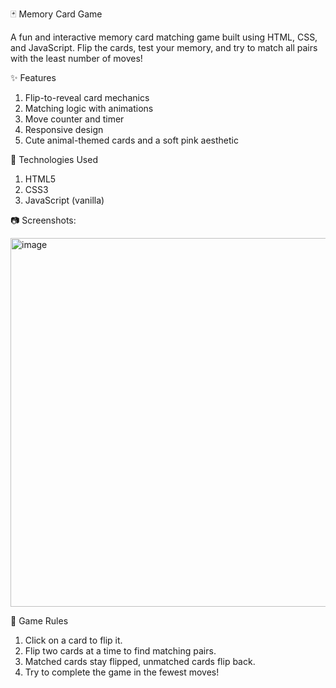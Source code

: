 🃏 Memory Card Game

A fun and interactive memory card matching game built using HTML, CSS, and JavaScript. Flip the cards, test your memory, and try to match all pairs with the least number of moves!

✨ Features

1. Flip-to-reveal card mechanics
2. Matching logic with animations
3. Move counter and timer
4. Responsive design
5. Cute animal-themed cards and a soft pink aesthetic

 🚀 Technologies Used

1.  HTML5
2.  CSS3
3.  JavaScript (vanilla)

📷 Screenshots: 

<img width="1346" height="590" alt="image" src="https://github.com/user-attachments/assets/2e006dbc-3a56-450e-b49e-4fb4cea69601" />



🧠 Game Rules

1. Click on a card to flip it.
2. Flip two cards at a time to find matching pairs.
3. Matched cards stay flipped, unmatched cards flip back.
4. Try to complete the game in the fewest moves!


